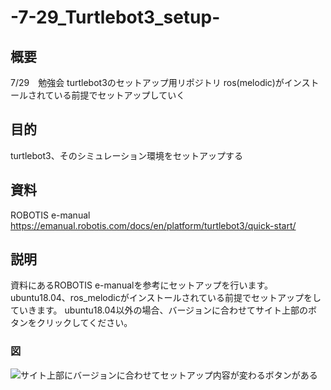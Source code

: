 # -7-29_Turtlebot3_setup-
## 概要
7/29　勉強会 turtlebot3のセットアップ用リポジトリ
ros(melodic)がインストールされている前提でセットアップしていく
## 目的
turtlebot3、そのシミュレーション環境をセットアップする
## 資料
ROBOTIS e-manual
https://emanual.robotis.com/docs/en/platform/turtlebot3/quick-start/
## 説明
資料にあるROBOTIS e-manualを参考にセットアップを行います。
ubuntu18.04、ros_melodicがインストールされている前提でセットアップをしていきます。
ubuntu18.04以外の場合、バージョンに合わせてサイト上部のボタンをクリックしてください。
### 図
![サイト上部にバージョンに合わせてセットアップ内容が変わるボタンがある](https://user-images.githubusercontent.com/72721963/126454556-23750bba-ec47-4e91-bf6f-d2b38288c0f3.png)
